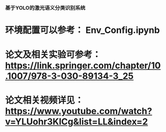 ### 基于YOLO的激光语义分类识别系统

# 环境配置可以参考： Env_Config.ipynb
# 论文及相关实验可参考： https://link.springer.com/chapter/10.1007/978-3-030-89134-3_25
# 论文相关视频详见： https://www.youtube.com/watch?v=YLUohr3KlCg&list=LL&index=2
